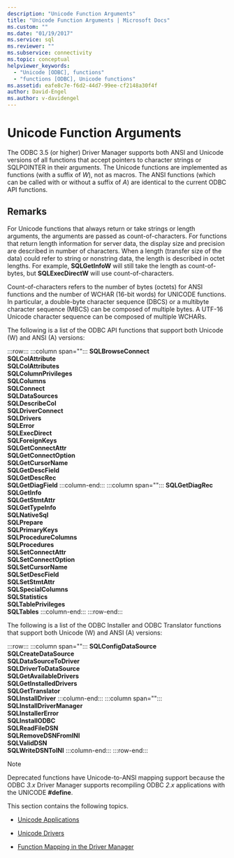 ```yaml
---
description: "Unicode Function Arguments"
title: "Unicode Function Arguments | Microsoft Docs"
ms.custom: ""
ms.date: "01/19/2017"
ms.service: sql
ms.reviewer: ""
ms.subservice: connectivity
ms.topic: conceptual
helpviewer_keywords: 
  - "Unicode [ODBC], functions"
  - "functions [ODBC], Unicode functions"
ms.assetid: eafe8c7e-f6d2-44d7-99ee-cf2148a30f4f
author: David-Engel
ms.author: v-davidengel
---
```

# Unicode Function Arguments
The ODBC 3.5 (or higher) Driver Manager supports both ANSI and Unicode versions of all functions that accept pointers to character strings or SQLPOINTER in their arguments. The Unicode functions are implemented as functions (with a suffix of *W*), not as macros. The ANSI functions (which can be called with or without a suffix of *A*) are identical to the current ODBC API functions.  
  
## Remarks  
 For Unicode functions that always return or take strings or length arguments, the arguments are passed as count-of-characters. For functions that return length information for server data, the display size and precision are described in number of characters. When a length (transfer size of the data) could refer to string or nonstring data, the length is described in octet lengths. For example, **SQLGetInfoW** will still take the length as count-of-bytes, but **SQLExecDirectW** will use count-of-characters.  
  
 Count-of-characters refers to the number of bytes (octets) for ANSI functions and the number of WCHAR (16-bit words) for UNICODE functions. In particular, a double-byte character sequence (DBCS) or a multibyte character sequence (MBCS) can be composed of multiple bytes. A UTF-16 Unicode character sequence can be composed of multiple WCHARs.  
  
 The following is a list of the ODBC API functions that support both Unicode (W) and ANSI (A) versions:  
  
:::row:::
   :::column span="":::
      **SQLBrowseConnect**<br>      **SQLColAttribute**<br>      **SQLColAttributes**<br>      **SQLColumnPrivileges**<br>      **SQLColumns** <br>      **SQLConnect** <br>      **SQLDataSources**<br>      **SQLDescribeCol**  <br>      **SQLDriverConnect** <br>      **SQLDrivers** <br>      **SQLError**  <br>      **SQLExecDirect**<br>      **SQLForeignKeys**<br>      **SQLGetConnectAttr** <br>      **SQLGetConnectOption** <br>      **SQLGetCursorName**<br>      **SQLGetDescField** <br>      **SQLGetDescRec** <br>      **SQLGetDiagField**
   :::column-end:::
   :::column span="":::
      **SQLGetDiagRec**        <br>      **SQLGetInfo**        <br>      **SQLGetStmtAttr**<br>      **SQLGetTypeInfo**<br>      **SQLNativeSql**<br>      **SQLPrepare**<br>      **SQLPrimaryKeys**<br>      **SQLProcedureColumns**<br>      **SQLProcedures**<br>      **SQLSetConnectAttr**<br>      **SQLSetConnectOption**<br>      **SQLSetCursorName**<br>      **SQLSetDescField**<br>      **SQLSetStmtAttr**<br>      **SQLSpecialColumns**<br>      **SQLStatistics**<br>      **SQLTablePrivileges**<br>      **SQLTables**
   :::column-end:::
:::row-end:::
  
 The following is a list of the ODBC Installer and ODBC Translator functions that support both Unicode (W) and ANSI (A) versions:  
  
:::row:::
   :::column span="":::
      **SQLConfigDataSource**<br>      **SQLCreateDataSource**<br>      **SQLDataSourceToDriver**<br>      **SQLDriverToDataSource**<br>      **SQLGetAvailableDrivers**<br>      **SQLGetInstalledDrivers**<br>      **SQLGetTranslator**<br>      **SQLInstallDriver**
   :::column-end:::
   :::column span="":::
      **SQLInstallDriverManager**  <br>      **SQLInstallerError**  <br>      **SQLInstallODBC**  <br>      **SQLReadFileDSN**  <br>      **SQLRemoveDSNFromINI**  <br>      **SQLValidDSN**  <br>      **SQLWriteDSNToINI**
   :::column-end:::
:::row-end:::
  
> [!NOTE]
>  Deprecated functions have Unicode-to-ANSI mapping support because the ODBC *3.x* Driver Manager supports recompiling ODBC *2.x* applications with the UNICODE **#define**.  
  
 This section contains the following topics.  
  
-   [Unicode Applications](../../../odbc/reference/develop-app/unicode-applications.md)  
  
-   [Unicode Drivers](../../../odbc/reference/develop-app/unicode-drivers.md)  
  
-   [Function Mapping in the Driver Manager](../../../odbc/reference/develop-app/function-mapping-in-the-driver-manager.md)
